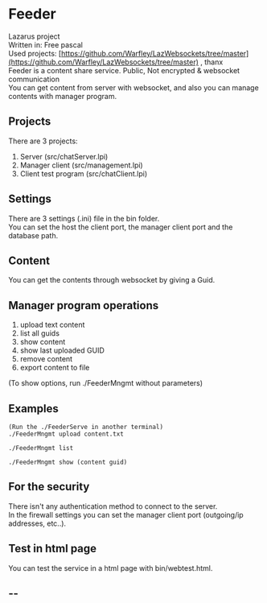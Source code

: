 # Feeder
Lazarus project \
Written in: Free pascal \
Used projects: [https://github.com/Warfley/LazWebsockets/tree/master](https://github.com/Warfley/LazWebsockets/tree/master) , thanx \
Feeder is a content share service. Public, Not encrypted & websocket communication \
You can get content from server with websocket, and also you can manage contents with manager program.

## Projects
There are 3 projects:

1. Server (src/chatServer.lpi)
2. Manager client (src/management.lpi)
3. Client test program (src/chatClient.lpi)

## Settings
There are 3 settings (.ini) file in the bin folder. \
You can set the host the client port, the manager client port and the database path.

## Content
You can get the contents through websocket by giving a Guid.

## Manager program operations
1. upload text content
2. list all guids
3. show content
4. show last uploaded GUID
5. remove content
6. export content to file

(To show options, run ./FeederMngmt without parameters)

## Examples
```
(Run the ./FeederServe in another terminal)
./FeederMngmt upload content.txt

./FeederMngmt list

./FeederMngmt show (content guid)
```

## For the security
There isn't any authentication method to connect to the server. \
In the firewall settings you can set the manager client port (outgoing/ip addresses, etc..).

## Test in html page
You can test the service in a html page with bin/webtest.html.

--
--
